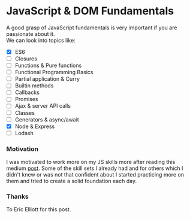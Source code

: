 # JavaScript & DOM Fundamentals

A good grasp of JavaScript fundamentals is very important if you are passionate about it.  
We can look into topics like:

- [x] ES6
- [ ] Closures
- [ ] Functions & Pure functions
- [ ] Functional Programming Basics
- [ ] Partial application & Curry
- [ ] Builtin methods
- [ ] Callbacks
- [ ] Promises
- [ ] Ajax & server API calls
- [ ] Classes 
- [ ] Generators & async/await
- [x] Node & Express
- [ ] Lodash

### Motivation 

I was motivated to work more on my JS skills more after reading this medium [post](https://medium.com/javascript-scene/top-javascript-frameworks-topics-to-learn-in-2017-700a397b711). Some of the skill sets I already had and for others which I didn't knew or was not that confident about I started practicing more on them and tried to create a solid foundation each day.

### Thanks

To Eric Elliott for this post.
